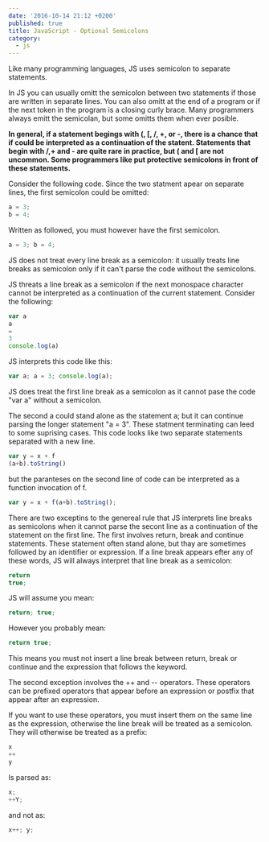 ```yaml
---
date: '2016-10-14 21:12 +0200'
published: true
title: JavaScript - Optional Semicolons
category:
  - js
---
```

Like many programming languages, JS uses semicolon to separate statements. 

In JS you can usually omitt the semicolon between two statements if those are written in separate lines. You can also omitt at the end of a program or if the next token in the program is a closing curly brace. Many programmers always emitt the semicolan, but some omitts them when ever posible. 

**In general, if a statement begings with (, [, /, +, or -, there is a chance that if could be interpreted as a continuation of the statent.
Statements that begin with /,+ and - are quite rare in practice, but ( and [ are not uncommon. 
Some programmers like put protective semicolons in front of these statements.**

Consider the following code. Since the two statment apear on separate lines, the first semicolon could be omitted:

```javascript
a = 3;
b = 4;
```

Written as followed, you must however have the first semicolon.

```javascript
a = 3; b = 4;
```

JS does not treat every line break as a semicolon: it usually treats line breaks as semicolon only if it can't parse the code without the semicolons.

JS threats a line break as a semicolon if the next monospace character cannot be interpreted as a continuation of the current statement. Consider the following:

```javascript
var a 
a
=
3
console.log(a)
```

JS interprets this code like this:

```javascript
var a; a = 3; console.log(a);
```

JS does treat the first line break as a semicolon as it cannot pase the code "var a" without a semicolon.

The second a could stand alone as the statement a; but it can continue parsing the longer statement "a = 3". These statment terminating can leed to some suprising cases. This code looks like two separate statements separated with a new line.

```javascript
var y = x + f
(a+b).toString()
```

but the paranteses on the second line of code can be interpreted as a function invocation of f.

```javascript
var y = x + f(a+b).toString();
```

There are two exceptins to the genereal rule that JS interprets line breaks as semicolons when it cannot parse the secont line as a continuation of the statement on the first line. The first involves return, break and continue statements. These statement often stand alone, but thay are sometimes followed by an identifier or expression. If a line break appears efter any of these words, JS will always interpret that line break as a semicolon:

```javascript
return
true;
```

JS will assume you mean:

```javascript
return; true;
```

However you probably mean:

```javascript
return true;
```

This means you must not insert a line break between return, break or continue and the expression that follows the keyword.

The second exception involves the ++ and -- operators. These operators can be prefixed operators that appear before an expression or postfix that appear after an expression.

If you want to use these operators, you must insert them on the same line as the expression, otherwise the line break will be treated as a semicolon. They will otherwise be treated as a prefix:

```javascript
x
++
y
```

Is parsed as:

```javascript
x;
++Y;
```

and not as:

```javascript
x++; y;
```